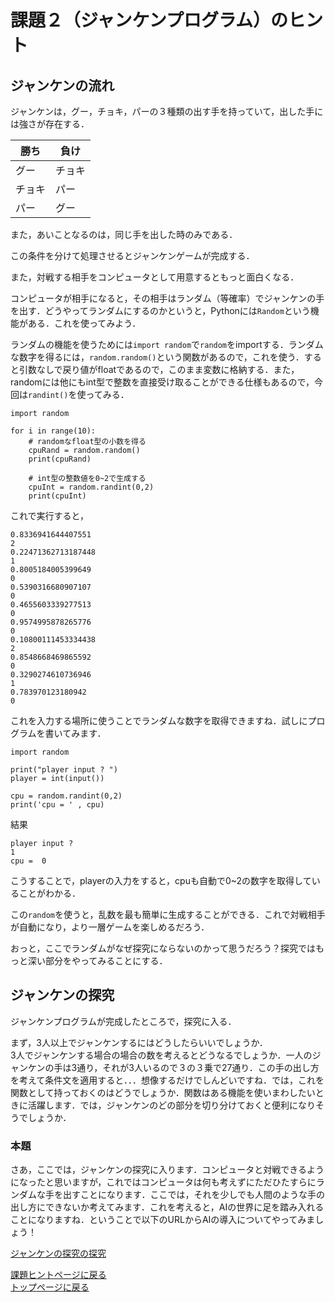 
# 課題２（ジャンケンプログラム）のヒント

## ジャンケンの流れ
ジャンケンは，グー，チョキ，パーの３種類の出す手を持っていて，出した手には強さが存在する．

|勝ち|負け|
|---|---|
|グー|チョキ|
|チョキ|パー|
|パー|グー|


また，あいことなるのは，同じ手を出した時のみである．

この条件を分けて処理させるとジャンケンゲームが完成する．

また，対戦する相手をコンピュータとして用意するともっと面白くなる．

コンピュータが相手になると，その相手はランダム（等確率）でジャンケンの手を出す．どうやってランダムにするのかというと，Pythonには`Random`という機能がある．これを使ってみよう．

ランダムの機能を使うためには`import random`で`random`をimportする．ランダムな数字を得るには，`random.random()`という関数があるので，これを使う．すると引数なしで戻り値がfloatであるので，このまま変数に格納する．また，randomには他にもint型で整数を直接受け取ることができる仕様もあるので，今回は`randint()`を使ってみる．


```
import random

for i in range(10):
    # randomなfloat型の小数を得る
    cpuRand = random.random()
    print(cpuRand)

    # int型の整数値を0~2で生成する
    cpuInt = random.randint(0,2)
    print(cpuInt)

```

これで実行すると，

```
0.8336941644407551
2
0.22471362713187448
1
0.8005184005399649
0
0.5390316680907107
0
0.4655603339277513
0
0.9574995878265776
0
0.10800111453334438
2
0.8548668469865592
0
0.3290274610736946
1
0.783970123180942
0
```

これを入力する場所に使うことでランダムな数字を取得できますね．試しにプログラムを書いてみます．

```
import random

print("player input ? ")
player = int(input())

cpu = random.randint(0,2)
print('cpu = ' , cpu)
```

結果

```
player input ? 
1
cpu =  0
```

こうすることで，playerの入力をすると，cpuも自動で0~2の数字を取得していることがわかる．



この`random`を使うと，乱数を最も簡単に生成することができる．これで対戦相手が自動になり，より一層ゲームを楽しめるだろう．

おっと，ここでランダムがなぜ探究にならないのかって思うだろう？探究ではもっと深い部分をやってみることにする．


## ジャンケンの探究
ジャンケンプログラムが完成したところで，探究に入る．

まず，3人以上でジャンケンするにはどうしたらいいでしょうか．  
3人でジャンケンする場合の場合の数を考えるとどうなるでしょうか．一人のジャンケンの手は3通り，それが3人いるので３の３乗で27通り．この手の出し方を考えて条件文を適用すると．．．想像するだけでしんどいですね．では，これを関数として持っておくのはどうでしょうか．関数はある機能を使いまわしたいときに活躍します．では，ジャンケンのどの部分を切り分けておくと便利になりそうでしょうか．


### 本題

さあ，ここでは，ジャンケンの探究に入ります．コンピュータと対戦できるようになったと思いますが，これではコンピュータは何も考えずにただひたすらにランダムな手を出すことになります．ここでは，それを少しでも人間のような手の出し方にできないか考えてみます．これを考えると，AIの世界に足を踏み入れることになりますね．ということで以下のURLからAIの導入についてやってみましょう！


[ジャンケンの探究の探究](https://github.com/yamada24/Python_Lecture/blob/main/linkme/jankenai.md)  








[課題ヒントページに戻る](https://github.com/yamada24/Python_Lecture/blob/main/linkme/hint.md)  
[トップページに戻る](https://github.com/yamada24/Python_Lecture/)  

